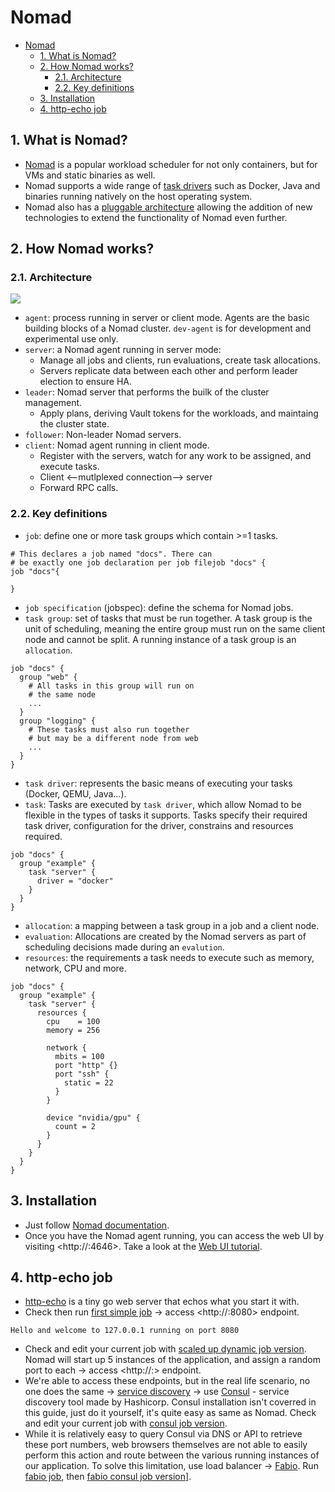 # Nomad

- [Nomad](#nomad)
  - [1. What is Nomad?](#1-what-is-nomad)
  - [2. How Nomad works?](#2-how-nomad-works)
    - [2.1. Architecture](#21-architecture)
    - [2.2. Key definitions](#22-key-definitions)
  - [3. Installation](#3-installation)
  - [4. http-echo job](#4-http-echo-job)

## 1. What is Nomad?

- [Nomad](https://www.nomadproject.io/intro/index.html) is a popular workload scheduler for not only containers, but for VMs and static binaries as well.
- Nomad supports a wide range of [task drivers](https://www.nomadproject.io/docs/drivers/index.html) such as Docker, Java and binaries running natively on the host operating system.
- Nomad also has a [pluggable architecture](https://www.nomadproject.io/docs/internals/plugins/index.html) allowing the addition of new technologies to extend the functionality of Nomad even further.

## 2. How Nomad works?

### 2.1. Architecture

![](https://content.hashicorp.com/api/assets?product=tutorials&version=main&asset=public%2Fimg%2Fnomad%2Fproduction%2Fnomad_fault_tolerance.png)

- `agent`: process running in server or client mode. Agents are the basic building blocks of a Nomad cluster. `dev-agent` is for development and experimental use only.
- `server`: a Nomad agent running in server mode:
  - Manage all jobs and clients, run evaluations, create task allocations.
  - Servers replicate data between each other and perform leader election to ensure HA.
- `leader`: Nomad server that performs the builk of the cluster management.
  - Apply plans, deriving Vault tokens for the workloads, and maintaing the cluster state.
- `follower`: Non-leader Nomad servers.
- `client`: Nomad agent running in client mode.
  - Register with the servers, watch for any work to be assigned, and execute tasks.
  - Client <--mutlplexed connection--> server
  - Forward RPC calls.

### 2.2. Key definitions

- `job`: define one or more task groups which contain >=1 tasks.

```hcl
# This declares a job named "docs". There can
# be exactly one job declaration per job filejob "docs" {
job "docs"{

}
```

- `job specification` (jobspec): define the schema for Nomad jobs.
- `task group`: set of tasks that must be run together. A task group is the unit of scheduling, meaning the entire group must run on the same client node and cannot be split. A running instance of a task group is an `allocation`.

```hcl
job "docs" {
  group "web" {
    # All tasks in this group will run on
    # the same node
    ...
  }
  group "logging" {
    # These tasks must also run together
    # but may be a different node from web
    ...
  }
}
```

- `task driver`: represents the basic means of executing your tasks (Docker, QEMU, Java...).
- `task`: Tasks are executed by `task driver`, which allow Nomad to be flexible in the types of tasks it supports. Tasks specify their required task driver, configuration for the driver, constrains and resources required.

```hcl
job "docs" {
  group "example" {
    task "server" {
      driver = "docker"
    }
  }
}
```

- `allocation`: a mapping between a task group in a job and a client node.
- `evaluation`: Allocations are created by the Nomad servers as part of scheduling decisions made during an `evalution`.
- `resources`: the requirements a task needs to execute such as memory, network, CPU and more.

```hcl
job "docs" {
  group "example" {
    task "server" {
      resources {
        cpu    = 100
        memory = 256

        network {
          mbits = 100
          port "http" {}
          port "ssh" {
            static = 22
          }
        }

        device "nvidia/gpu" {
          count = 2
        }
      }
    }
  }
}
```

## 3. Installation

- Just follow [Nomad documentation](https://www.nomadproject.io/docs/install).
- Once you have the Nomad agent running, you can access the web UI by visiting <http://<ip-or-localhost>:4646>. Take a look at the [Web UI tutorial](https://learn.hashicorp.com/nomad/getting-started/ui).

## 4. http-echo job

- [http-echo](https://github.com/hashicorp/http-echo) is a tiny go web server that echos what you start it with.
- Check then run [first simple job](./jobs/echo-simple.hcl) -> access <http://<ip-or-localhost>:8080> endpoint.

```
Hello and welcome to 127.0.0.1 running on port 8080
```

- Check and edit your current job with [scaled up dynamic job version](./jobs/echo-scaled-up-dynamic.hcl). Nomad will start up 5 instances of the application, and assign a random port to each -> access <http://<ip-or-localhost>:<dynamic-port>> endpoint.
- We're able to access these endpoints, but in the real life scenario, no one does the same -> [service discovery](https://en.wikipedia.org/wiki/Service_discovery) -> use [Consul](https://www.consul.io/) - service discovery tool made by Hashicorp. Consul installation isn't coverred in this guide, just do it yourself, it's quite easy as same as Nomad. Check and edit your current job with [consul job version](./jobs/echo-scaled-up-dynamic-consul.hcl).
- While it is relatively easy to query Consul via DNS or API to retrieve these port numbers, web browsers themselves are not able to easily perform this action and route between the various running instances of our application. To solve this limitation, use load balancer -> [Fabio](https://fabiolb.net/). Run [fabio job](./jobs/fabio.hcl), then [fabio consul job version](./jobs/echo-consul-fabio.hcl)].
